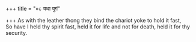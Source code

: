 +++
title = "०८ यथा युगं"

+++
As with the leather thong they bind the chariot yoke to hold it fast,  
     So have I held thy spirit fast, held it for life and not for death, held it for thy security.